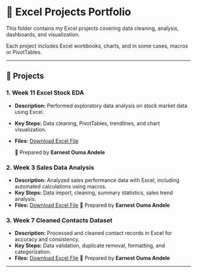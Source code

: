 # 📂 Excel Projects Portfolio

This folder contains my Excel projects covering data cleaning, analysis, dashboards, and visualization.  

Each project includes Excel workbooks, charts, and in some cases, macros or PivotTables.

---

## 📜 Projects

### 1. Week 11 Excel Stock EDA
- **Description:** Performed exploratory data analysis on stock market data using Excel.
- **Key Steps:** Data cleaning, PivotTables, trendlines, and chart visualization.
- **Files:** [Download Excel File](Week11_Excel_Stock_EDA.xlsx)

  📜 Prepared by **Earnest Ouma Andele**

### 2. Week 3 Sales Data Analysis
- **Description:** Analyzed sales performance data with Excel, including automated calculations using macros.
- **Key Steps:** Data import, cleaning, summary statistics, sales trend analysis.
- **Files:** [Download Excel File](week3_sales_data_____.xlsm)
    📜 Prepared by **Earnest Ouma Andele**

### 3. Week 7 Cleaned Contacts Dataset
- **Description:** Processed and cleaned contact records in Excel for accuracy and consistency.
- **Key Steps:** Data validation, duplicate removal, formatting, and categorization.
- **Files:** [Download Excel File](cleaned_week7_contacts_v2.xlsm)
  📜 Prepared by **Earnest Ouma Andele**
---


